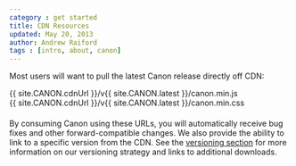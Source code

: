 ```yaml
---
category : get started
title: CDN Resources
updated: May 20, 2013
author: Andrew Raiford
tags : [intro, about, canon]
---
```


Most users will want to pull the latest Canon release directly off CDN:

<div class="box-border">
  <span class="grey">{{ site.CANON.cdnUrl }}</span>/v{{ site.CANON.latest }}/canon.min.js
</div>
<div class="box-border" style="margin-bottom: 20px;">
  <span class="grey">{{ site.CANON.cdnUrl }}</span>/v{{ site.CANON.latest }}/canon.min.css
</div>

By consuming Canon using these URLs, you will automatically receive bug fixes 
and other forward-compatible changes. We also provide the ability to link to a 
specific version from the CDN. See the [versioning section](#versioning) for 
more information on our versioning strategy and links to additional downloads.
